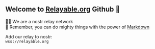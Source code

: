 ## Welcome to [Relayable.org](https://relayable.org) Github 👋

🙋‍♀️ We are a nostr relay network   
🧙 Remember, you can do mighty things with the power of [Markdown](https://docs.github.com/github/writing-on-github/getting-started-with-writing-and-formatting-on-github/basic-writing-and-formatting-syntax)

Add our relay to nostr:  
`wss://relayable.org`  

  

